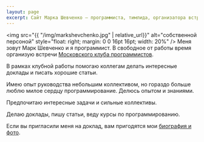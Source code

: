 ```yaml
---
layout: page
excerpt: Сайт Марка Шевченко — программиста, тимлида, организатора встреч Московского клуба программистов.
---
```


<img src="{{ "/img/markshevchenko.jpg" | relative_url}}" alt="собственной персоной" style="float: right; margin: 0 0 16pt 16pt; width: 20%" />
Меня зовут Марк Шевченко и я программист. В свободное от работы время организую встречи
[Московского клуба программистов](https://prog.msk.ru).

В рамках клубной работы помогаю коллегам делать интересные доклады и писать хорошие статьи.

Имею опыт руководства небольшим коллективом, но гораздо больше люблю милое сердцу программирование. Делюсь опытом и знаниями.

Предпочитаю интересные задачи и сильные коллективы.

Делаю доклады, пишу статьи, веду курсы по программированию.

Если вы пригласили меня на доклад, вам пригодятся мои [биография и фото](speaker.md).